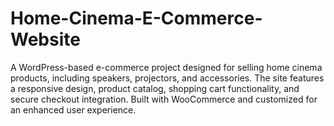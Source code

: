 # Home-Cinema-E-Commerce-Website
A WordPress-based e-commerce project designed for selling home cinema products, including speakers, projectors, and accessories. The site features a responsive design, product catalog, shopping cart functionality, and secure checkout integration. Built with WooCommerce and customized for an enhanced user experience.
